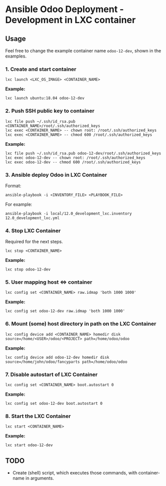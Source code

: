 # Ansible Odoo Deployment - Development in LXC container

## Usage

Feel free to change the example container name `odoo-12-dev`, shown in the examples.

### 1. Create and start container

`lxc launch <LXC_OS_IMAGE> <CONTAINER_NAME>`

**Example:**

`lxc launch ubuntu:18.04 odoo-12-dev`

### 2. Push SSH public key to container

```
lxc file push ~/.ssh/id_rsa.pub <CONTAINER_NAME>/root/.ssh/authorized_keys
lxc exec <CONTAINER_NAME> -- chown root: /root/.ssh/authorized_keys
lxc exec <CONTAINER_NAME> -- chmod 600 /root/.ssh/authorized_keys
```

**Example:**

```
lxc file push ~/.ssh/id_rsa.pub odoo-12-dev/root/.ssh/authorized_keys
lxc exec odoo-12-dev -- chown root: /root/.ssh/authorized_keys
lxc exec odoo-12-dev -- chmod 600 /root/.ssh/authorized_keys
```

### 3. Ansible deploy Odoo in LXC Container

Format:

`ansible-playbook -i <INVENTORY_FILE> <PLAYBOOK_FILE>`

For example:

`ansible-playbook -i local/12.0_development_lxc.inventory 12.0_development_lxc.yml`

### 4. Stop LXC Container

Required for the next steps.

`lxc stop <CONTAINER_NAME>`

**Example:**

`lxc stop odoo-12-dev`

### 5. User mapping host <=> container

`lxc config set <CONTAINER_NAME> raw.idmap 'both 1000 1000'`

**Example:**

`lxc config set odoo-12-dev raw.idmap 'both 1000 1000'`

### 6. Mount (some) host directory in path on the LXC Container

`lxc config device add <CONTAINER_NAME> homedir disk source=/home/<USER>/odoo/<PROJECT> path=/home/odoo/odoo`

**Example:**

`lxc config device add odoo-12-dev homedir disk source=/home/john/odoo/fancyparts path=/home/odoo/odoo`

### 7. Disable autostart of LXC Container

`lxc config set <CONTAINER_NAME> boot.autostart 0`

**Example:**

`lxc config set odoo-12-dev boot.autostart 0`

### 8. Start the LXC Container

`lxc start <CONTAINER_NAME>`

**Example:**

`lxc start odoo-12-dev`

## TODO

- Create (shell) script, which executes those commands, with container-name in arguments.

